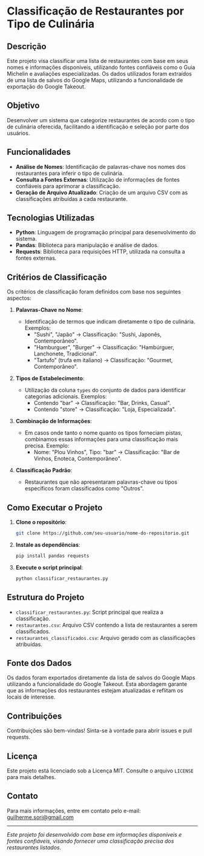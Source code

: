 # Classificação de Restaurantes por Tipo de Culinária

## Descrição

Este projeto visa classificar uma lista de restaurantes com base em seus nomes e informações disponíveis, utilizando fontes confiáveis como o Guia Michelin e avaliações especializadas. Os dados utilizados foram extraídos de uma lista de salvos do Google Maps, utilizando a funcionalidade de exportação do Google Takeout.

## Objetivo

Desenvolver um sistema que categorize restaurantes de acordo com o tipo de culinária oferecida, facilitando a identificação e seleção por parte dos usuários.

## Funcionalidades

- **Análise de Nomes**: Identificação de palavras-chave nos nomes dos restaurantes para inferir o tipo de culinária.
- **Consulta a Fontes Externas**: Utilização de informações de fontes confiáveis para aprimorar a classificação.
- **Geração de Arquivo Atualizado**: Criação de um arquivo CSV com as classificações atribuídas a cada restaurante.

## Tecnologias Utilizadas

- **Python**: Linguagem de programação principal para desenvolvimento do sistema.
- **Pandas**: Biblioteca para manipulação e análise de dados.
- **Requests**: Biblioteca para requisições HTTP, utilizada na consulta a fontes externas.

## Critérios de Classificação

Os critérios de classificação foram definidos com base nos seguintes aspectos:

1. **Palavras-Chave no Nome**:
   - Identificação de termos que indicam diretamente o tipo de culinária. Exemplos:
     - "Sushi", "Japão" -> Classificação: "Sushi, Japonês, Contemporâneo".
     - "Hamburguer", "Burger" -> Classificação: "Hambúrguer, Lanchonete, Tradicional".
     - "Tartufo" (trufa em italiano) -> Classificação: "Gourmet, Contemporâneo".

2. **Tipos de Estabelecimento**:
   - Utilização da coluna `types` do conjunto de dados para identificar categorias adicionais. Exemplos:
     - Contendo "bar" -> Classificação: "Bar, Drinks, Casual".
     - Contendo "store" -> Classificação: "Loja, Especializada".

3. **Combinação de Informações**:
   - Em casos onde tanto o nome quanto os tipos forneciam pistas, combinamos essas informações para uma classificação mais precisa. Exemplo:
     - Nome: "Plou Vinhos", Tipo: "bar" -> Classificação: "Bar de Vinhos, Enoteca, Contemporâneo".

4. **Classificação Padrão**:
   - Restaurantes que não apresentaram palavras-chave ou tipos específicos foram classificados como "Outros".

## Como Executar o Projeto

1. **Clone o repositório**:
   ```bash
   git clone https://github.com/seu-usuario/nome-do-repositorio.git
   ```
2. **Instale as dependências**:
   ```bash
   pip install pandas requests
   ```
3. **Execute o script principal**:
   ```bash
   python classificar_restaurantes.py
   ```

## Estrutura do Projeto

- `classificar_restaurantes.py`: Script principal que realiza a classificação.
- `restaurantes.csv`: Arquivo CSV contendo a lista de restaurantes a serem classificados.
- `restaurantes_classificados.csv`: Arquivo gerado com as classificações atribuídas.

## Fonte dos Dados

Os dados foram exportados diretamente da lista de salvos do Google Maps utilizando a funcionalidade do Google Takeout. Esta abordagem garante que as informações dos restaurantes estejam atualizadas e reflitam os locais de interesse.

## Contribuições

Contribuições são bem-vindas! Sinta-se à vontade para abrir issues e pull requests.

## Licença

Este projeto está licenciado sob a Licença MIT. Consulte o arquivo `LICENSE` para mais detalhes.

## Contato

Para mais informações, entre em contato pelo e-mail: guilherme.sori@gmail.com

---

*Este projeto foi desenvolvido com base em informações disponíveis e fontes confiáveis, visando fornecer uma classificação precisa dos restaurantes listados.*
